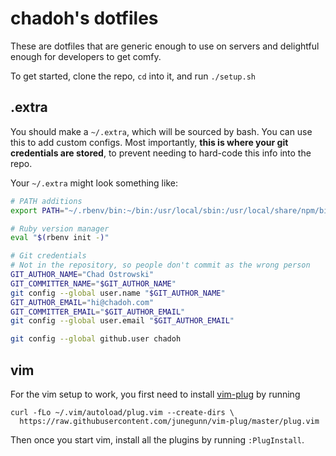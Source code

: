 chadoh's dotfiles
======================

These are dotfiles that are generic enough to use on servers and
delightful enough for developers to get comfy.

To get started, clone the repo, `cd` into it, and run `./setup.sh`

.extra
------

You should make a `~/.extra`, which will be sourced by bash. You can use this
to add custom configs. Most importantly, **this is where your git credentials
are stored**, to prevent needing to hard-code this info into the repo.

Your `~/.extra` might look something like:

```bash
# PATH additions
export PATH="~/.rbenv/bin:~/bin:/usr/local/sbin:/usr/local/share/npm/bin:$PATH"

# Ruby version manager
eval "$(rbenv init -)"

# Git credentials
# Not in the repository, so people don't commit as the wrong person
GIT_AUTHOR_NAME="Chad Ostrowski"
GIT_COMMITTER_NAME="$GIT_AUTHOR_NAME"
git config --global user.name "$GIT_AUTHOR_NAME"
GIT_AUTHOR_EMAIL="hi@chadoh.com"
GIT_COMMITTER_EMAIL="$GIT_AUTHOR_EMAIL"
git config --global user.email "$GIT_AUTHOR_EMAIL"

git config --global github.user chadoh
```

vim
---

For the vim setup to work, you first need to install [vim-plug] by running

    curl -fLo ~/.vim/autoload/plug.vim --create-dirs \
      https://raw.githubusercontent.com/junegunn/vim-plug/master/plug.vim

Then once you start vim, install all the plugins by running `:PlugInstall`.

  [vim-plug]: https://github.com/junegunn/vim-plug


